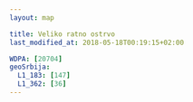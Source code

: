 ```yaml
---
layout: map

title: Veliko ratno ostrvo
last_modified_at: 2018-05-18T00:19:15+02:00

WDPA: [20704]
geoSrbija:
  L1_183: [147]
  L1_362: [36]
---
```

